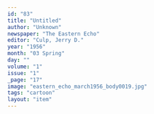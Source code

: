 ```yaml
---
id: "83"
title: "Untitled"
author: "Unknown"
newspaper: "The Eastern Echo"
editor: "Culp, Jerry D."
year: "1956"
month: "03 Spring"
day: ""
volume: "1"
issue: "1"
_page: "17"
image: "eastern_echo_march1956_body0019.jpg"
tags: "cartoon"
layout: "item"
---
```


